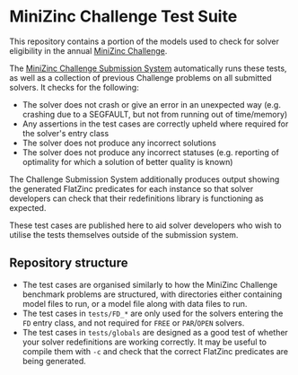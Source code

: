 MiniZinc Challenge Test Suite
=============================

This repository contains a portion of the models used to check for solver eligibility in the annual [MiniZinc Challenge](https://www.minizinc.org/challenge.html).

The [MiniZinc Challenge Submission System](https://challenge.minizinc.org) automatically runs these tests, as well as a collection of previous Challenge problems on all submitted solvers. It checks for the following:

- The solver does not crash or give an error in an unexpected way (e.g. crashing due to a SEGFAULT, but not from running out of time/memory)
- Any assertions in the test cases are correctly upheld where required for the solver's entry class
- The solver does not produce any incorrect solutions
- The solver does not produce any incorrect statuses (e.g. reporting of optimality for which a solution of better quality is known)

The Challenge Submission System additionally produces output showing the generated FlatZinc predicates for each instance so that solver developers can check that their redefinitions library is functioning as expected.

These test cases are published here to aid solver developers who wish to utilise the tests themselves outside of the submission system.

## Repository structure

- The test cases are organised similarly to how the MiniZinc Challenge benchmark problems are structured, with directories either containing model files to run, or a model file along with data files to run.
- The test cases in `tests/FD_*` are only used for the solvers entering the `FD` entry class, and not required for `FREE` or `PAR`/`OPEN` solvers.
- The test cases in `tests/globals` are designed as a good test of whether your solver redefinitions are working correctly. It may be useful to compile them with `-c` and check that the correct FlatZinc predicates are being generated.
